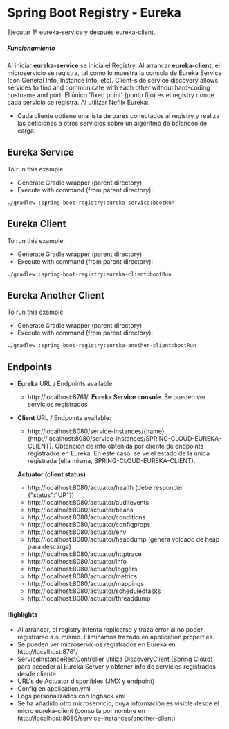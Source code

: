 
# Spring Boot Registry - Eureka

Ejecutar 1º eureka-service y después eureka-client.

##### Funcionamiento
Al iniciar <b>eureka-service</b> se inicia el Registry. Al arrancar <b>eureka-client</b>, el microservicio se registra,
tal como lo muestra la consola de Eureka Service (con General Info, Instance Info, etc).
Client-side service discovery allows services to find and communicate with each other without hard-coding hostname and port.
El único 'fixed point' (punto fijo) es el registry donde cada servicio se registra.
Al utilizar Neflix Eureka:
+ Cada cliente obtiene una lista de pares conectados al registry y realiza las peticiones a otros servicios sobre un
algoritmo de balanceo de carga.

## Eureka Service

To run this example:
+ Generate Gradle wrapper (parent directory)
+ Execute with command (from parent directory):

```
./gradlew :spring-boot-registry:eureka-service:bootRun
```

## Eureka Client

To run this example:
+ Generate Gradle wrapper (parent directory)
+ Execute with command (from parent directory):

```
./gradlew :spring-boot-registry:eureka-client:bootRun
```

## Eureka Another Client

To run this example:
+ Generate Gradle wrapper (parent directory)
+ Execute with command (from parent directory):

```
./gradlew :spring-boot-registry:eureka-another-client:bootRun
```


## Endpoints

+ <b>Eureka</b> URL / Endpoints available:
    - http://localhost:8761/. <b>Eureka Service console</b>. Se pueden ver servicios registrados
 
+ <b>Client</b> URL / Endpoints available:
    - http://localhost:8080/service-instances/{name} (http://localhost:8080/service-instances/SPRING-CLOUD-EUREKA-CLIENT). 
    Obtención de info obtenida por cliente de endpoints registrados en Eureka. 
    En este caso, se ve el estado de la única registrada (ella misma, SPRING-CLOUD-EUREKA-CLIENT).
    
    <b>Actuator (client status)</b>
    - http://localhost:8080/actuator/health (debe responder {"status":"UP"})
    - http://localhost:8080/actuator/auditevents
    - http://localhost:8080/actuator/beans
    - http://localhost:8080/actuator/conditions
    - http://localhost:8080/actuator/configprops
    - http://localhost:8080/actuator/env
    - http://localhost:8080/actuator/heapdump (genera volcado de heap para descarga)
    - http://localhost:8080/actuator/httptrace
    - http://localhost:8080/actuator/info
    - http://localhost:8080/actuator/loggers
    - http://localhost:8080/actuator/metrics
    - http://localhost:8080/actuator/mappings
    - http://localhost:8080/actuator/scheduledtasks
    - http://localhost:8080/actuator/threaddump    




#### Highlights

+ Al arrancar, el registry intenta replicarse y traza error al no poder registrarse a sí mismo. Eliminamos trazado en 
application.properties.
+ Se pueden ver microservicios registrados en Eureka en http://localhost:8761/
+ ServiceInstanceRestController utiliza DiscoveryClient (Spring Cloud) para acceder al Eureka Server y obtener info de servicios
 registrados desde cliente
+ URL's de Actuator disponibles (JMX y endpoint)
+ Config en application.yml
+ Logs personalizados con logback.xml
+ Se ha añadido otro microservicio, cuya información es visible desde el micro eureka-client (consulta por nombre en 
http://localhost:8080/service-instances/another-client)